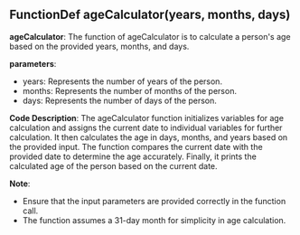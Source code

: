## FunctionDef ageCalculator(years, months, days)
**ageCalculator**: The function of ageCalculator is to calculate a person's age based on the provided years, months, and days.

**parameters**:
- years: Represents the number of years of the person.
- months: Represents the number of months of the person.
- days: Represents the number of days of the person.

**Code Description**:
The ageCalculator function initializes variables for age calculation and assigns the current date to individual variables for further calculation. It then calculates the age in days, months, and years based on the provided input. The function compares the current date with the provided date to determine the age accurately. Finally, it prints the calculated age of the person based on the current date.

**Note**:
- Ensure that the input parameters are provided correctly in the function call.
- The function assumes a 31-day month for simplicity in age calculation.
